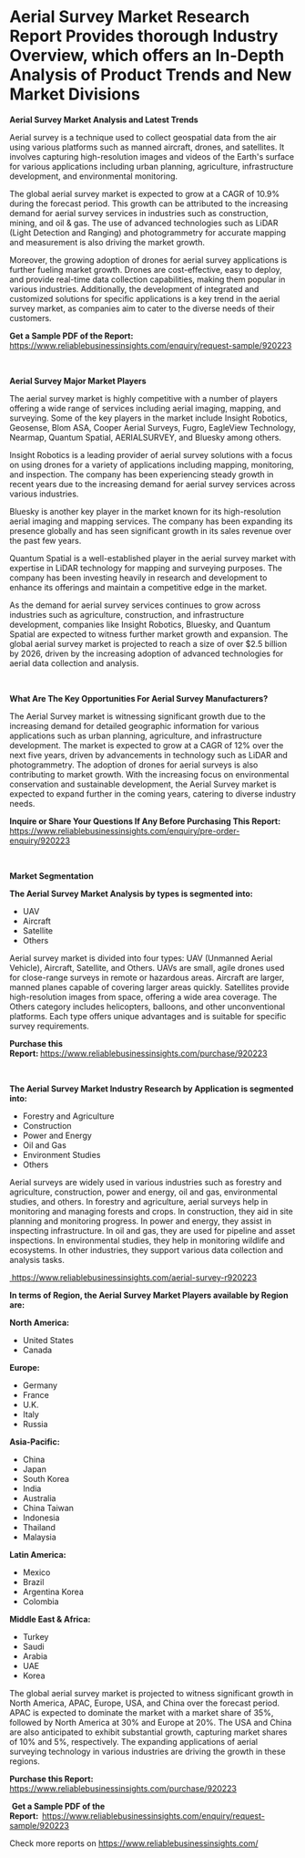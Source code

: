 <p><h1>Aerial Survey Market Research Report Provides thorough Industry Overview, which offers an In-Depth Analysis of Product Trends and New Market Divisions</h1></p><p><strong>Aerial Survey Market Analysis and Latest Trends</strong></p>
<p><p>Aerial survey is a technique used to collect geospatial data from the air using various platforms such as manned aircraft, drones, and satellites. It involves capturing high-resolution images and videos of the Earth's surface for various applications including urban planning, agriculture, infrastructure development, and environmental monitoring.</p><p>The global aerial survey market is expected to grow at a CAGR of 10.9% during the forecast period. This growth can be attributed to the increasing demand for aerial survey services in industries such as construction, mining, and oil & gas. The use of advanced technologies such as LiDAR (Light Detection and Ranging) and photogrammetry for accurate mapping and measurement is also driving the market growth.</p><p>Moreover, the growing adoption of drones for aerial survey applications is further fueling market growth. Drones are cost-effective, easy to deploy, and provide real-time data collection capabilities, making them popular in various industries. Additionally, the development of integrated and customized solutions for specific applications is a key trend in the aerial survey market, as companies aim to cater to the diverse needs of their customers.</p></p>
<p><strong>Get a Sample PDF of the Report:&nbsp;</strong> <a href="https://www.reliablebusinessinsights.com/enquiry/request-sample/920223">https://www.reliablebusinessinsights.com/enquiry/request-sample/920223</a></p>
<p>&nbsp;</p>
<p><strong>Aerial Survey Major Market Players</strong></p>
<p><p>The aerial survey market is highly competitive with a number of players offering a wide range of services including aerial imaging, mapping, and surveying. Some of the key players in the market include Insight Robotics, Geosense, Blom ASA, Cooper Aerial Surveys, Fugro, EagleView Technology, Nearmap, Quantum Spatial, AERIALSURVEY, and Bluesky among others.</p><p>Insight Robotics is a leading provider of aerial survey solutions with a focus on using drones for a variety of applications including mapping, monitoring, and inspection. The company has been experiencing steady growth in recent years due to the increasing demand for aerial survey services across various industries.</p><p>Bluesky is another key player in the market known for its high-resolution aerial imaging and mapping services. The company has been expanding its presence globally and has seen significant growth in its sales revenue over the past few years.</p><p>Quantum Spatial is a well-established player in the aerial survey market with expertise in LiDAR technology for mapping and surveying purposes. The company has been investing heavily in research and development to enhance its offerings and maintain a competitive edge in the market.</p><p>As the demand for aerial survey services continues to grow across industries such as agriculture, construction, and infrastructure development, companies like Insight Robotics, Bluesky, and Quantum Spatial are expected to witness further market growth and expansion. The global aerial survey market is projected to reach a size of over $2.5 billion by 2026, driven by the increasing adoption of advanced technologies for aerial data collection and analysis.</p></p>
<p>&nbsp;</p>
<p><strong>What Are The Key Opportunities For Aerial Survey Manufacturers?</strong></p>
<p><p>The Aerial Survey market is witnessing significant growth due to the increasing demand for detailed geographic information for various applications such as urban planning, agriculture, and infrastructure development. The market is expected to grow at a CAGR of 12% over the next five years, driven by advancements in technology such as LiDAR and photogrammetry. The adoption of drones for aerial surveys is also contributing to market growth. With the increasing focus on environmental conservation and sustainable development, the Aerial Survey market is expected to expand further in the coming years, catering to diverse industry needs.</p></p>
<p><strong>Inquire or Share Your Questions If Any Before Purchasing This Report:</strong> <a href="https://www.reliablebusinessinsights.com/enquiry/pre-order-enquiry/920223">https://www.reliablebusinessinsights.com/enquiry/pre-order-enquiry/920223</a></p>
<p>&nbsp;</p>
<p><strong>Market Segmentation</strong></p>
<p><strong>The Aerial Survey Market Analysis by types is segmented into:</strong></p>
<p><ul><li>UAV</li><li>Aircraft</li><li>Satellite</li><li>Others</li></ul></p>
<p><p>Aerial survey market is divided into four types: UAV (Unmanned Aerial Vehicle), Aircraft, Satellite, and Others. UAVs are small, agile drones used for close-range surveys in remote or hazardous areas. Aircraft are larger, manned planes capable of covering larger areas quickly. Satellites provide high-resolution images from space, offering a wide area coverage. The Others category includes helicopters, balloons, and other unconventional platforms. Each type offers unique advantages and is suitable for specific survey requirements.</p></p>
<p><strong>Purchase this Report:&nbsp;</strong><a href="https://www.reliablebusinessinsights.com/purchase/920223">https://www.reliablebusinessinsights.com/purchase/920223</a></p>
<p>&nbsp;</p>
<p><strong>The Aerial Survey Market Industry Research by Application is segmented into:</strong></p>
<p><ul><li>Forestry and Agriculture</li><li>Construction</li><li>Power and Energy</li><li>Oil and Gas</li><li>Environment Studies</li><li>Others</li></ul></p>
<p><p>Aerial surveys are widely used in various industries such as forestry and agriculture, construction, power and energy, oil and gas, environmental studies, and others. In forestry and agriculture, aerial surveys help in monitoring and managing forests and crops. In construction, they aid in site planning and monitoring progress. In power and energy, they assist in inspecting infrastructure. In oil and gas, they are used for pipeline and asset inspections. In environmental studies, they help in monitoring wildlife and ecosystems. In other industries, they support various data collection and analysis tasks.</p></p>
<p><a href="https://www.reliablebusinessinsights.com/aerial-survey-r920223">&nbsp;https://www.reliablebusinessinsights.com/aerial-survey-r920223</a></p>
<p><strong>In terms of Region, the Aerial Survey Market Players available by Region are:</strong></p>
<p>
    <p> <strong> North America: </strong>
        <ul>
            <li>United States</li>
            <li>Canada</li>
        </ul>
        </p> 
    <p> <strong> Europe: </strong>
        <ul>
            <li>Germany</li>
            <li>France</li>
            <li>U.K.</li>
            <li>Italy</li>
            <li>Russia</li>
        </ul>
        </p> 
    <p> <strong> Asia-Pacific: </strong>
        <ul>
            <li>China</li>
            <li>Japan</li>
            <li>South Korea</li>
            <li>India</li>
            <li>Australia</li>
            <li>China Taiwan</li>
            <li>Indonesia</li>
            <li>Thailand</li>
            <li>Malaysia</li>
        </ul>
        </p> 
    <p> <strong> Latin America: </strong>
        <ul>
            <li>Mexico</li>
            <li>Brazil</li>
            <li>Argentina Korea</li>
            <li>Colombia</li>
        </ul>
        </p> 
    <p> <strong> Middle East & Africa: </strong>
        <ul>
            <li>Turkey</li>
            <li>Saudi</li>
            <li>Arabia</li>
            <li>UAE</li>
            <li>Korea</li>
        </ul>
    </p>
    </p>
<p><p>The global aerial survey market is projected to witness significant growth in North America, APAC, Europe, USA, and China over the forecast period. APAC is expected to dominate the market with a market share of 35%, followed by North America at 30% and Europe at 20%. The USA and China are also anticipated to exhibit substantial growth, capturing market shares of 10% and 5%, respectively. The expanding applications of aerial surveying technology in various industries are driving the growth in these regions.</p></p>
<p><strong>Purchase this Report: </strong><a href="https://www.reliablebusinessinsights.com/purchase/920223">https://www.reliablebusinessinsights.com/purchase/920223</a></p>
<p>&nbsp;<strong>Get a Sample PDF of the Report:&nbsp;&nbsp;</strong><a href="https://www.reliablebusinessinsights.com/enquiry/request-sample/920223">https://www.reliablebusinessinsights.com/enquiry/request-sample/920223</a></p>
<p><strong></strong></p>
<p>Check more reports on <a href="https://www.reliablebusinessinsights.com/">https://www.reliablebusinessinsights.com/</a></p>